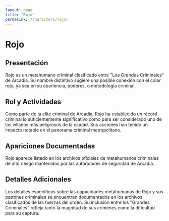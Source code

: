 ```yaml
---
layout: page
title: "Rojo"
permalink: /characters/rojo/
---
```


# Rojo

## Presentación
Rojo es un metahumano criminal clasificado entre "Los Grandes Criminales" de Arcadia. Su nombre distintivo sugiere una posible conexión con el color rojo, ya sea en su apariencia, poderes, o metodología criminal.

## Rol y Actividades
Como parte de la elite criminal de Arcadia, Rojo ha establecido un récord criminal lo suficientemente significativo como para ser considerado uno de los villanos más peligrosos de la ciudad. Sus acciones han tenido un impacto notable en el panorama criminal metropolitano.

## Apariciones Documentadas
Rojo aparece listado en los archivos oficiales de metahumanos criminales de alto riesgo mantenidos por las autoridades de seguridad de Arcadia.

## Detalles Adicionales
Los detalles específicos sobre las capacidades metahumanas de Rojo y sus patrones criminales se encuentran documentados en los archivos clasificados de las fuerzas del orden. Su inclusión entre los "Grandes Criminales" refleja tanto la magnitud de sus crímenes como la dificultad para su captura.